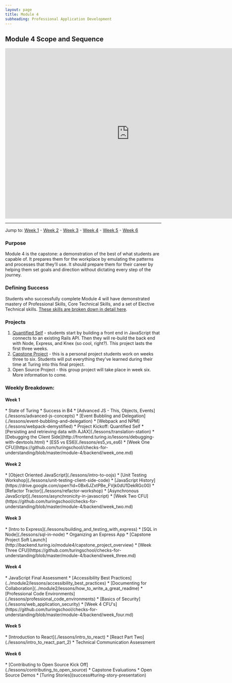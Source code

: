 ```yaml
---
layout: page
title: Module 4
subheading: Professional Application Development
---
```


Module 4 Scope and Sequence
--------------

<iframe src="https://calendar.google.com/calendar/embed?showTz=0&amp;mode=WEEK&amp;height=600&amp;wkst=1&amp;bgcolor=%23778899&amp;src=casimircreative.com_r9jfiq9f37h6rdt2s8ssofss4k%40group.calendar.google.com&amp;color=%23182C57&amp;ctz=America%2FDenver" style="border-width:0" width="800" height="550" frameborder="0" scrolling="no"></iframe>

***

Jump to: [Week 1](#week_1) - [Week 2](#week_2) - [Week 3](#week_3) - [Week 4](#week_4) - [Week 5](#week_5) - [Week 6](#week_6)

### Purpose

Module 4 is the capstone: a demonstration of the best of what students are capable of. It prepares them for the workplace by emulating the patterns and processes that they’ll use. It should prepare them for their career by helping them set goals and direction without dictating every step of the journey.

### Defining Success

Students who successfully complete Module 4 will have demonstrated mastery of Professional Skills, Core Technical Skills, and a set of Elective Technical skills. [These skills are broken down in detail here](success).

### Projects

1. [Quantified Self](./projects/quantified-self/quantified-self) - students start by building a front end in JavaScript that connects to an existing Rails API. Then they will re-build the back end with Node, Express, and Knex (so cool, right?). This project lasts the first three weeks.
2. [Capstone Project](http://backend.turing.io/module4/capstone_project_overview) - this is a personal project students work on weeks three to six. Students will put everything they've learned during their time at Turing into this final project.
3. Open Source Project - this group project will take place in week six. More information to come.

### Weekly Breakdown:

<h4 id="week_1">Week 1</h4>
*   State of Turing
*   Success in B4
*   [Advanced JS - This, Objects, Events](./lessons/advanced-js-concepts)
*   [Event Bubbling and Delegation](./lessons/event-bubbling-and-delegation)
*   [Webpack and NPM](./lessons/webpack-demystified)
*   Project Kickoff: Quantified Self
*   [Persisting and retrieving data with AJAX](./lessons/translation-station)
*   [Debugging the Client Side](http://frontend.turing.io/lessons/debugging-with-devtools.html)
*   [ES5 vs ES6](./lessons/es5_vs_es6)
*   [Week One CFU](https://github.com/turingschool/checks-for-understanding/blob/master/module-4/backend/week_one.md)


<h4 id="week_2">Week 2</h4>
*   [Object Oriented JavaScript](./lessons/intro-to-oojs)
*   [Unit Testing Workshop](./lessons/unit-testing-client-side-code)
*   [JavaScript History](https://drive.google.com/open?id=0Bx6JZxtPBe_FVjk0dU1DekRGc00)
*   [Refactor Tractor](./lessons/refactor-workshop)
*   [Asynchronous JavaScript](./lessons/asynchronicity-in-javascript)
*   [Week Two CFU](https://github.com/turingschool/checks-for-understanding/blob/master/module-4/backend/week_two.md)

<h4 id="week_3">Week 3</h4>
*   [Intro to Express](./lessons/building_and_testing_with_express)
*   [SQL in Node](./lessons/sql-in-node)
*   Organizing an Express App
*   [Capstone Project Soft Launch](http://backend.turing.io/module4/capstone_project_overview)
*   [Week Three CFU](https://github.com/turingschool/checks-for-understanding/blob/master/module-4/backend/week_three.md)

<h4 id="week_4">Week 4</h4>
*   JavaScript Final Assessment
*   [Accessibility Best Practices](../module2/lessons/accessibility_best_practices)
*   [Documenting for Collaboration](../module2/lessons/how_to_write_a_great_readme)
*   [Professional Code Environments](./lessons/professional_code_environments)
*   [Basics of Security](./lessons/web_application_security)
*   [Week 4 CFU's](https://github.com/turingschool/checks-for-understanding/blob/master/module-4/backend/week_four.md)

<h4 id="week_5">Week 5</h4>
*   [Introduction to React](./lessons/intro_to_react)
*   [React Part Two](./lessons/intro_to_react_part_2)
*   Technical Communication Assessment

<h4 id="week_6">Week 6</h4>
*   [Contributing to Open Source Kick Off](./lessons/contributing_to_open_source)
*   Capstone Evaluations
*   Open Source Demos
*   [Turing Stories](success#turing-story-presentation)


<!-- *   [Introduction to Professional Workflow](./lessons/intro_to_professional_workflow)
*   [Testing JS with Selenium](./lessons/intro_to_testing_with_selenium)
*   [Rails Challenge](https://gist.github.com/case-eee/e6662baaee43e317109c64d089d2cad5)
*   [Agile and Other Buzzwords](./lessons/agile_and_other_buzzwords)
*   [Application Coordination with Message Queues](./lessons/application_coordination_with_message_queues)
*   [Weekly Challenge List](./homework/week-one-challenges) -->
